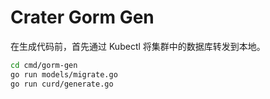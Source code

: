 # Crater Gorm Gen

在生成代码前，首先通过 Kubectl 将集群中的数据库转发到本地。

```bash
cd cmd/gorm-gen
go run models/migrate.go
go run curd/generate.go
```
